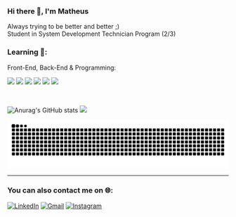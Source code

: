 ### Hi there 👋, I'm Matheus
Always trying to be better and better ;)
<br>
Student in System Development Technician Program (2/3)

### Learning 📖:

Front-End, Back-End & Programming:
<div>
  <link rel="stylesheet" type='text/css' href="https://cdn.jsdelivr.net/gh/devicons/devicon@latest/devicon.min.css" />
  <img src="https://cdn.jsdelivr.net/gh/devicons/devicon/icons/html5/html5-plain.svg" width="30" /> 
  <img src="https://cdn.jsdelivr.net/gh/devicons/devicon/icons/css3/css3-plain.svg" width="30" /> 
  <img src="https://cdn.jsdelivr.net/gh/devicons/devicon/icons/javascript/javascript-plain.svg" width="30" />
  <img src="https://cdn.jsdelivr.net/gh/devicons/devicon@latest/icons/react/react-original.svg" width="30" />
  <img src="https://cdn.jsdelivr.net/gh/devicons/devicon@latest/icons/csharp/csharp-plain.svg" width="30" />
  <img src="https://cdn.jsdelivr.net/gh/devicons/devicon@latest/icons/python/python-original.svg" width="30" />
</div>

&nbsp;

![Anurag's GitHub stats](https://github-readme-stats.vercel.app/api?username=valeriotheus&theme=prussian&hide=stars) <img loading="lazy" height="170em" src="https://github-readme-stats.vercel.app/api/top-langs/?username=valeriotheus&layout=compact&langs_count=7&theme=prussian"/>

![Snake animation](https://github.com/valeriotheus/valeriotheus/blob/output/github-contribution-grid-snake.svg)

---

### You can also contact me on 🌐:

[![LinkedIn](https://img.shields.io/badge/LinkedIn-0A66C2?style=flat&logoColor=white)](https://www.linkedin.com/in/matheus-soares-valerio/) [![Gmail](https://img.shields.io/badge/Gmail-D14836?style=flat&logoColor=white)](mailto:valeriomathus@gmail.com) [![Instagram](https://img.shields.io/badge/Instagram-E4405F?style=flat&logoColor=white)](https://www.instagram.com/valeriotheus/)
